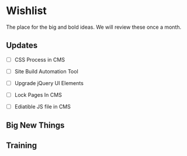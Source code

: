 # Wishlist 

The place for the big and bold ideas. We will review these once a month.

## Updates

- [ ] CSS Process in CMS

- [ ] Site Build Automation Tool 

- [ ] Upgrade jQuery UI Elements

- [ ] Lock Pages In CMS 

- [ ]  Ediatible JS file in CMS


## Big New Things

## Training 

